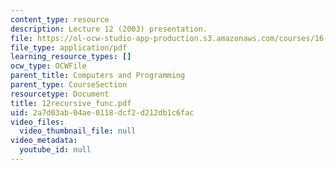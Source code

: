 ```yaml
---
content_type: resource
description: Lecture 12 (2003) presentation.
file: https://ol-ocw-studio-app-production.s3.amazonaws.com/courses/16-01-unified-engineering-i-ii-iii-iv-fall-2005-spring-2006/2a7d03ab04ae0118dcf2d212db1c6fac_12recursive_func.pdf
file_type: application/pdf
learning_resource_types: []
ocw_type: OCWFile
parent_title: Computers and Programming
parent_type: CourseSection
resourcetype: Document
title: 12recursive_func.pdf
uid: 2a7d03ab-04ae-0118-dcf2-d212db1c6fac
video_files:
  video_thumbnail_file: null
video_metadata:
  youtube_id: null
---
```

